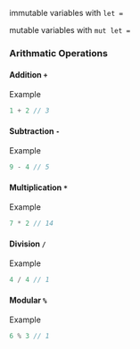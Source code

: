 immutable variables with
`let =`

mutable variables with
`mut let = `

### Arithmatic Operations

#### Addition `+`
Example
```rust
1 + 2 // 3
```

#### Subtraction `-`
Example
```rust
9 - 4 // 5
```

#### Multiplication `*`
Example
```rust
7 * 2 // 14
```

#### Division `/`
Example
```rust
4 / 4 // 1
```

#### Modular `%`
Example
```rust
6 % 3 // 1
```
